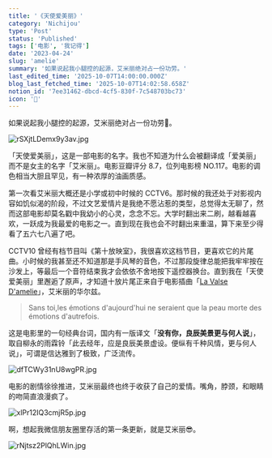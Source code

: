 ```yaml
---
title: '《天使爱美丽》'
category: 'Nichijou'
type: 'Post'
status: 'Published'
tags: ['电影', '我记得']
date: '2023-04-24'
slug: 'amelie'
summary: '如果说起我小腿控的起源，艾米丽绝对占一份功劳。'
last_edited_time: '2025-10-07T14:00:00.000Z'
blog_last_fetched_time: '2025-10-07T14:02:58.658Z'
notion_id: '7ee31462-dbcd-4cf5-830f-7c548703bc73'
icon: '🏐'
---
```


如果说起我小腿控的起源，艾米丽绝对占一份功劳🫣。

![rSXjtLDemx9y3av.jpg](https://cdn.sa.net/2024/03/16/rSXjtLDemx9y3av.jpg)

「天使爱美丽」，这是一部电影的名字。我也不知道为什么会被翻译成「爱美丽」而不是女主的名字「艾米丽」。电影豆瓣评分 8.7，位列电影榜 NO.117。电影的调色相当大胆且罕见，有一种浓厚的油画质感。

第一次看艾米丽大概还是小学或初中时候的 CCTV6。那时候的我还处于对影视内容如饥似渴的阶段，不过文艺爱情片是我绝不愿沾惹的类型，总觉得太无聊了，然而这部电影却莫名戳中我幼小的心灵，念念不忘。大学时翻出来二刷，越看越喜欢，一跃成为我最爱的电影之一。直到现在我也会不时翻出来重温，算下来至少得看了五六七八遍了吧。

CCTV10 曾经有档节目叫《第十放映室》，我很喜欢这档节目，更喜欢它的片尾曲。小时候的我甚至还不知道那是手风琴的音色，不过那段旋律总能把我牢牢按在沙发上，等最后一个音符结束我才会依依不舍地按下遥控器换台。直到我在「天使爱美丽」里邂逅了原声，才知道十放片尾正来自于电影插曲「[La Valse D'amelie](https://music.163.com/song?id=26635188&userid=45403592)」，艾米丽的华尔兹。

> Sans toi,les émotions d'aujourd'hui ne seraient que la peau morte des émotions d'autrefois.

这是电影里的一句经典台词，国内有一版译文「**没有你，良辰美景更与何人说**」，取自柳永的雨霖铃「此去经年，应是良辰美景虚设。便纵有千种风情，更与何人说」，可谓是信达雅到了极致，广泛流传。

![dfTCWy31nU8wgPR.jpg](https://cdn.sa.net/2024/03/16/dfTCWy31nU8wgPR.jpg)

电影的剧情徐徐推进，艾米丽最终也终于收获了自己的爱情。嘴角，脖颈，和眼睛的吻简直浪漫疯了。

![xlPr12IQ3cmjR5p.jpg](https://cdn.sa.net/2024/03/16/xlPr12IQ3cmjR5p.jpg)

啊，想起我微信朋友圈里存活的第一条更新，就是艾米丽😎。

![rNjtsz2PlQhLWin.jpg](https://cdn.sa.net/2024/03/16/rNjtsz2PlQhLWin.jpg)
